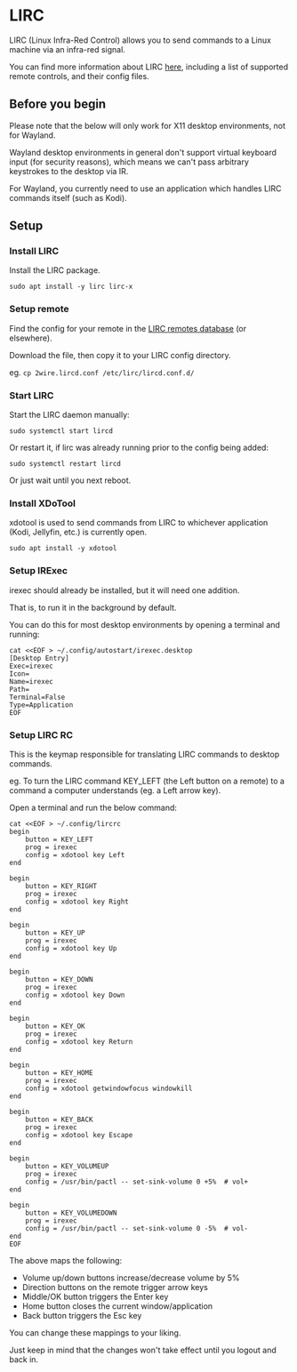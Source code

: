 # LIRC

LIRC (Linux Infra-Red Control) allows you to send commands to a Linux machine via an infra-red signal.

You can find more information about LIRC [here](https://lirc.org/), including a list of supported remote controls, and their config files.

## Before you begin

Please note that the below will only work for X11 desktop environments, not for Wayland.

Wayland desktop environments in general don't support virtual keyboard input (for security reasons), which means we can't pass arbitrary keystrokes to the desktop via IR.

For Wayland, you currently need to use an application which handles LIRC commands itself (such as Kodi).

## Setup

### Install LIRC

Install the LIRC package.

`sudo apt install -y lirc lirc-x`

### Setup remote

Find the config for your remote in the [LIRC remotes database](https://lirc-remotes.sourceforge.net/remotes-table.html) (or elsewhere).

Download the file, then copy it to your LIRC config directory.

eg. `cp 2wire.lircd.conf /etc/lirc/lircd.conf.d/`

### Start LIRC

Start the LIRC daemon manually:

`sudo systemctl start lircd`

Or restart it, if lirc was already running prior to the config being added:

`sudo systemctl restart lircd`

Or just wait until you next reboot.

### Install XDoTool

xdotool is used to send commands from LIRC to whichever application (Kodi, Jellyfin, etc.) is currently open.

`sudo apt install -y xdotool`

### Setup IRExec

irexec should already be installed, but it will need one addition.

That is, to run it in the background by default.

You can do this for most desktop environments by opening a terminal and running:

```
cat <<EOF > ~/.config/autostart/irexec.desktop 
[Desktop Entry]
Exec=irexec
Icon=
Name=irexec
Path=
Terminal=False
Type=Application
EOF
```

### Setup LIRC RC

This is the keymap responsible for translating LIRC commands to desktop commands.

eg. To turn the LIRC command KEY_LEFT (the Left button on a remote) to a command a computer understands (eg. a Left arrow key).

Open a terminal and run the below command:

```
cat <<EOF > ~/.config/lircrc
begin
    button = KEY_LEFT
    prog = irexec
    config = xdotool key Left
end

begin
    button = KEY_RIGHT
    prog = irexec
    config = xdotool key Right
end

begin
    button = KEY_UP
    prog = irexec
    config = xdotool key Up
end

begin
    button = KEY_DOWN
    prog = irexec
    config = xdotool key Down
end

begin
    button = KEY_OK
    prog = irexec
    config = xdotool key Return
end

begin
    button = KEY_HOME
    prog = irexec
    config = xdotool getwindowfocus windowkill
end

begin
    button = KEY_BACK
    prog = irexec
    config = xdotool key Escape
end

begin
    button = KEY_VOLUMEUP
    prog = irexec
    config = /usr/bin/pactl -- set-sink-volume 0 +5%  # vol+
end

begin
    button = KEY_VOLUMEDOWN
    prog = irexec
    config = /usr/bin/pactl -- set-sink-volume 0 -5%  # vol-
end
EOF
```

The above maps the following:
- Volume up/down buttons increase/decrease volume by 5%
- Direction buttons on the remote trigger arrow keys
- Middle/OK button triggers the Enter key
- Home button closes the current window/application
- Back button triggers the Esc key

You can change these mappings to your liking.

Just keep in mind that the changes won't take effect until you logout and back in.
